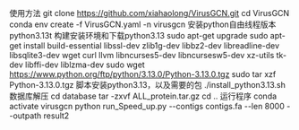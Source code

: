 使用方法
git clone https://github.com/xiahaolong/VirusGCN.git
cd VirusGCN
conda env create -f VirusGCN.yaml -n virusgcn
安装python自由线程版本python3.13t
构建安装环境和下载python3.13
sudo apt-get upgrade
sudo apt-get install build-essential libssl-dev zlib1g-dev libbz2-dev libreadline-dev libsqlite3-dev wget curl llvm libncurses5-dev libncursesw5-dev xz-utils tk-dev libffi-dev liblzma-dev
sudo wget https://www.python.org/ftp/python/3.13.0/Python-3.13.0.tgz
sudo tar xzf Python-3.13.0.tgz
脚本安装python3.13，以及需要的包
./install_python3.13.sh
数据库解压
cd database
tar -zxvf ALL_protein.tar.gz
cd ..
运行程序
conda activate virusgcn
python run_Speed_up.py --contigs contigs.fa --len 8000 --outpath result2